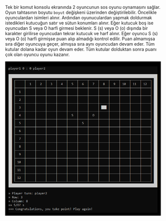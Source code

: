 Tek bir komut konsolu ekranında 2 oyuncunun sos oyunu oynamasını sağlar. Oyun tahtasının boyutu `boyut` değişkeni üzerinden değiştirilebilir. Öncelikle oyunculardan isimleri alınır. Ardından oyunuculardan yapmak doldurmak istedikleri kutucuğun satır ve sütun konumları alınır. Eğer kutucuk boş ise oyuncudan S veya O harfi girmesi beklenir. S (s) veya O (o) dışında bir karakter girilirse oyuncudan tekrar kutucuk ve harf alınır. Eğer oyuncu S (s) veya O (o) harfi girmişse puan alıp almadığı kontrol edilir. Puan almamışsa sıra diğer oyuncuya geçer, almışsa sıra aynı oyuncudan devam eder. Tüm kutular dolana kadar oyun devam eder. Tüm kutular dolduktan sonra puanı çok olan oyuncu oyunu kazanır.

<img src="sos-game-in-c.png">
